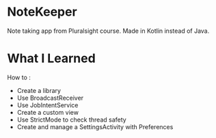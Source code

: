 # NoteKeeper
Note taking app from Pluralsight course. Made in Kotlin instead of Java.

# What I Learned
How to :
- Create a library
- Use BroadcastReceiver
- Use JobIntentService
- Create a custom view 
- Use StrictMode to check thread safety
- Create and manage a SettingsActivity with Preferences
